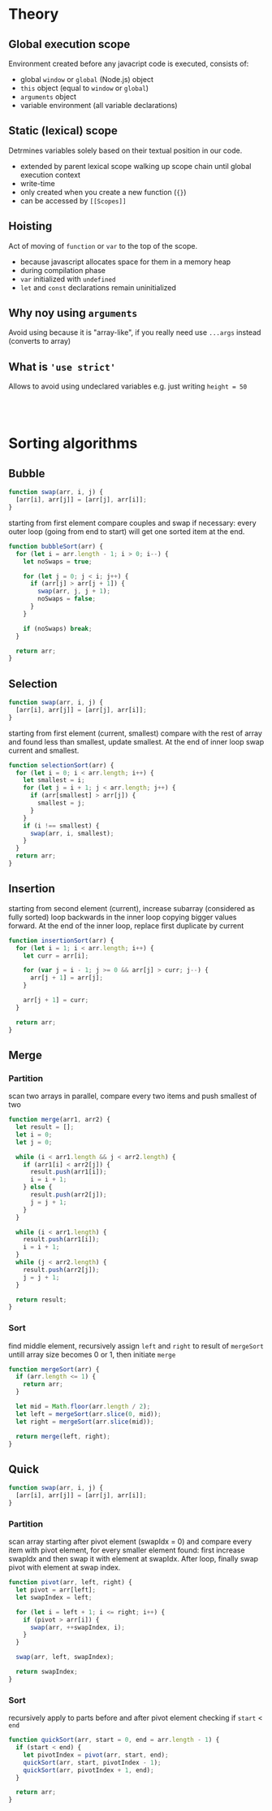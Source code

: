 # Theory

## Global execution scope

Environment created before any javacript code is executed, consists of:

- global `window` or `global` (Node.js) object
- `this` object (equal to `window` or `global`)
- `arguments` object
- variable environment (all variable declarations)

## Static (lexical) scope

Detrmines variables solely based on their textual position in our code.

- extended by parent lexical scope walking up scope chain until global execution context
- write-time
- only created when you create a new function (`{}`)
- can be accessed by `[[Scopes]]`

## Hoisting

Act of moving of `function` or `var` to the top of the scope.

- because javascript allocates space for them in a memory heap
- during compilation phase
- `var` initialized with `undefined`
- `let` and `const` declarations remain uninitialized

## Why noy using `arguments`

Avoid using because it is "array-like", if you really need use `...args` instead (converts to array)

## What is `'use strict'`

Allows to avoid using undeclared variables e.g. just writing `height = 50`

<br /><br />

# Sorting algorithms

## Bubble

```js
function swap(arr, i, j) {
  [arr[i], arr[j]] = [arr[j], arr[i]];
}
```

starting from first element compare couples and swap if necessary: every outer loop (going from end to start) will get one sorted item at the end.

```js
function bubbleSort(arr) {
  for (let i = arr.length - 1; i > 0; i--) {
    let noSwaps = true;

    for (let j = 0; j < i; j++) {
      if (arr[j] > arr[j + 1]) {
        swap(arr, j, j + 1);
        noSwaps = false;
      }
    }

    if (noSwaps) break;
  }

  return arr;
}
```

## Selection

```js
function swap(arr, i, j) {
  [arr[i], arr[j]] = [arr[j], arr[i]];
}
```

starting from first element (current, smallest) compare with the rest of array and found less than smallest, update smallest. At the end of inner loop swap current and smallest.

```js
function selectionSort(arr) {
  for (let i = 0; i < arr.length; i++) {
    let smallest = i;
    for (let j = i + 1; j < arr.length; j++) {
      if (arr[smallest] > arr[j]) {
        smallest = j;
      }
    }
    if (i !== smallest) {
      swap(arr, i, smallest);
    }
  }
  return arr;
}
```

## Insertion

starting from second element (current), increase subarray (considered as fully sorted) loop backwards in the inner loop copying bigger values forward. At the end of the inner loop, replace first duplicate by current

```js
function insertionSort(arr) {
  for (let i = 1; i < arr.length; i++) {
    let curr = arr[i];

    for (var j = i - 1; j >= 0 && arr[j] > curr; j--) {
      arr[j + 1] = arr[j];
    }

    arr[j + 1] = curr;
  }

  return arr;
}
```

## Merge

### Partition

scan two arrays in parallel, compare every two items and push smallest of two

```js
function merge(arr1, arr2) {
  let result = [];
  let i = 0;
  let j = 0;

  while (i < arr1.length && j < arr2.length) {
    if (arr1[i] < arr2[j]) {
      result.push(arr1[i]);
      i = i + 1;
    } else {
      result.push(arr2[j]);
      j = j + 1;
    }
  }

  while (i < arr1.length) {
    result.push(arr1[i]);
    i = i + 1;
  }
  while (j < arr2.length) {
    result.push(arr2[j]);
    j = j + 1;
  }

  return result;
}
```

### Sort

find middle element, recursively assign `left` and `right` to result of `mergeSort` untill array size becomes 0 or 1, then initiate `merge`

```js
function mergeSort(arr) {
  if (arr.length <= 1) {
    return arr;
  }

  let mid = Math.floor(arr.length / 2);
  let left = mergeSort(arr.slice(0, mid));
  let right = mergeSort(arr.slice(mid));

  return merge(left, right);
}
```

## Quick

```js
function swap(arr, i, j) {
  [arr[i], arr[j]] = [arr[j], arr[i]];
}
```

### Partition

scan array starting after pivot element (swapIdx = 0) and compare every item with pivot element, for every smaller element found: first increase swapIdx and then swap it with element at swapIdx. After loop, finally swap pivot with element at swap index.

```js
function pivot(arr, left, right) {
  let pivot = arr[left];
  let swapIndex = left;

  for (let i = left + 1; i <= right; i++) {
    if (pivot > arr[i]) {
      swap(arr, ++swapIndex, i);
    }
  }

  swap(arr, left, swapIndex);

  return swapIndex;
}
```

### Sort

recursively apply to parts before and after pivot element checking if `start` < `end`

```js
function quickSort(arr, start = 0, end = arr.length - 1) {
  if (start < end) {
    let pivotIndex = pivot(arr, start, end);
    quickSort(arr, start, pivotIndex - 1);
    quickSort(arr, pivotIndex + 1, end);
  }

  return arr;
}
```

<br /><br />

